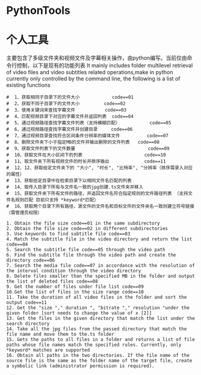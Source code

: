 # PythonTools
个人工具
=======


主要包含了多级文件夹和视频文件及字幕相关操作，由python编写。当前仅由命令行控制，以下是现有的功能列表
It mainly includes folder multilevel retrieval of video files and video subtitles related operations,make in python currently only controlled by the command line, 
the following is a list of existing functions

    #  1、获取相同子目录下的文件大小            code==01
    #  2、获取不同子目录下的文件大小         code==02
    #  3、使用关键词来查找字幕文件           code==03
    #  4、匹配视频目录下对应的字幕文件并返回列表  code==04
    #  5、通过视频路径查找字幕文件列表（支持模糊匹配）           code==05
    #  6、通过视频路径查找字幕文件并创建目录     code==06
    #  7、通过视频目录查找符合区间条件分辨率的媒体文件          code==07
    #  8、删除文件夹下小于指定MB的文件并输出删除的文件列表   code==08
    #  9、获取文件列表下的文件数量                           code==09
    #  10、获取文件在大小区间下的列表                       code==10
    #  11、取文件夹下所有视频文件的时长并排序输出             code==11
    #  12、12、获取给定文件夹下的 "大小", "时长", "比特率", "分辨率（排序需录入对应的属性）
    #  13、获取给定目录中在检索目录下以相同文件名匹配的列表
    #  14、取传入目录下所有与文件名一致的jpg创建.ts文件夹并移入
    #  15、获取文件夹下所有文件的路径，并返回文件名符合指定规则的文件路径列表 （支持文件名规则匹配 目前只支持 *keyword*匹配）
    #  16、获取两个目录下所有路径，源文件的文件名和目标文件的文件夹名一致则建立符号链接（需管理员权限）

    1. Obtain the file size code==01 in the same subdirectory
    2. Obtain the file size code==02 in different subdirectories
    3. Use keywords to find subtitle file code==03
    4. Match the subtitle file in the video directory and return the list code==04
    5. Search the subtitle file code==05 through the video path
    6. Find the subtitle file through the video path and create the directory code==06
    7. Search the media file code==07 in accordance with the resolution of the interval condition through the video directory
    8. Delete files smaller than the specified MB in the folder and output the list of deleted files code==08
    9. Get the number of files under file list code==09
    10.Get the list of files in the size range code==10
    11. Take the duration of all video files in the folder and sort the output code==11
    12. Get the "size "," duration ", "bitrate "," resolution "under the given folder [sort needs to change the value of x [2]]
    13. Get the files in the given directory that match the list under the search directory
    14. Take all the jpg files from the passed directory that match the file name and move them to the.ts folder
    15. Gets the paths to all files in a folder and returns a list of file paths whose file names match the specified rules. Currently, only *keyword* matches are supported
    16. Obtain all paths in the two directories. If the file name of the source file is the same as the folder name of the target file, create a symbolic link (administrator permission is required).
    
   

  
